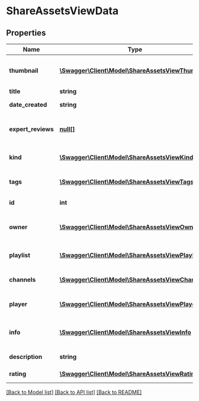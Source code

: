 # ShareAssetsViewData

## Properties
Name | Type | Description | Notes
------------ | ------------- | ------------- | -------------
**thumbnail** | [**\Swagger\Client\Model\ShareAssetsViewThumbnail**](ShareAssetsViewThumbnail.md) | Return thumbnail of asset object | 
**title** | **string** | Asset title | 
**date_created** | **string** | Asset date of creation | 
**expert_reviews** | [**null[]**](.md) | Array of asset expert reviews | 
**kind** | [**\Swagger\Client\Model\ShareAssetsViewKind**](ShareAssetsViewKind.md) | Return type of asset object | 
**tags** | [**\Swagger\Client\Model\ShareAssetsViewTags**](ShareAssetsViewTags.md) | Array of asset playlists | 
**id** | **int** | ID of the asset | 
**owner** | [**\Swagger\Client\Model\ShareAssetsViewOwner**](ShareAssetsViewOwner.md) | Return owner of asset object | 
**playlist** | [**\Swagger\Client\Model\ShareAssetsViewPlaylist**](ShareAssetsViewPlaylist.md) | Return asset playlist | 
**channels** | [**\Swagger\Client\Model\ShareAssetsViewChannels**](ShareAssetsViewChannels.md) | Array of asset channels | 
**player** | [**\Swagger\Client\Model\ShareAssetsViewPlayer**](ShareAssetsViewPlayer.md) | Array of asset player | 
**info** | [**\Swagger\Client\Model\ShareAssetsViewInfo**](ShareAssetsViewInfo.md) | Return asset information object | 
**description** | **string** | Asset description | 
**rating** | [**\Swagger\Client\Model\ShareAssetsViewRating**](ShareAssetsViewRating.md) | Array of asset rating | 

[[Back to Model list]](../README.md#documentation-for-models) [[Back to API list]](../README.md#documentation-for-api-endpoints) [[Back to README]](../README.md)


